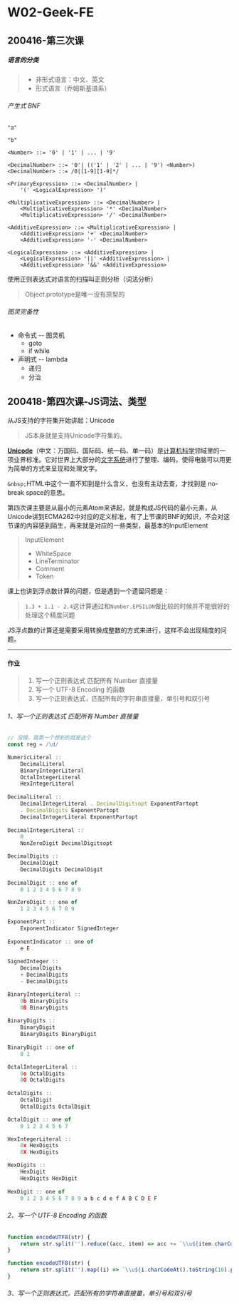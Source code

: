 # W02-Geek-FE

## 200416-第三次课

##### 语言的分类

> - 非形式语言：中文、英文
> - 形式语言（乔姆斯基谱系） 

###### 产生式 BNF

````
"a"

"b"

<Number> ::= '0' | '1' | ... | '9'

<DecimalNumber> ::= '0'| (('1' | '2' | ... | '9') <Number>)
<DecimalNumber> ::= /0|[1-9][1-9]*/

<PrimaryExpression> ::= <DecimalNumber> |
	'(' <LogicalExpression> ')'

<MultiplicativeExpression> ::= <DecimalNumber> | 
	<MultiplicativeExpression> '*' <DecimalNumber>
	<MultiplicativeExpression> '/' <DecimalNumber>

<AdditiveExpression> ::= <MultiplicativeExpression> |
	<AdditiveExpression> '+' <DecimalNumber>
	<AdditiveExpression> '-' <DecimalNumber>

<LogicalExpression> ::= <AdditiveExpression> |
	<LogicalExpression> '||' <AdditiveExpression> |
	<AdditiveExpression> '&&' <AdditiveExpression>
````

使用正则表达式对语言的扫描叫正则分析（词法分析）

> Object.prototype是唯一没有原型的

###### 图灵完备性

* 命令式 -- 图灵机
  * goto
  * if while
* 声明式 -- lambda
  * 递归
  * 分治



## 200418-第四次课-JS词法、类型

从JS支持的字符集开始讲起：Unicode

> JS本身就是支持Unicode字符集的。

[**Unicode**](https://zh.wikipedia.org/wiki/Unicode)（中文：万国码、国际码、统一码、单一码）是[计算机科学](https://zh.wikipedia.org/wiki/電腦科學)领域里的一项业界标准。它对世界上大部分的[文字系统](https://zh.wikipedia.org/wiki/文字系統)进行了整理、编码，使得电脑可以用更为简单的方式来呈现和处理文字。

`&nbsp;`HTML中这个一直不知到是什么含义，也没有主动去查，才找到是 no-break space的意思。

第四次课主要是从最小的元素Atom来讲起，就是构成JS代码的最小元素，从Unicode讲到ECMA262中对应的定义标准，有了上节课的BNF的知识，不会对这节课的内容感到陌生，再来就是对应的一些类型，最基本的InputElement

> InputElement
>
> - WhiteSpace
> - LineTerminator
> - Comment
> - Token

课上也讲到浮点数计算的问题，但是遇到一个遗留问题是：

> `1.3 + 1.1 - 2.4`这计算通过和`Number.EPSILON`做比较的时候并不能很好的处理这个精度问题

JS浮点数的计算还是需要采用转换成整数的方式来进行，这样不会出现精度的问题。



---

#### 作业

> 1. 写一个正则表达式 匹配所有 Number 直接量
> 2. 写一个 UTF-8 Encoding 的函数
> 3. 写一个正则表达式，匹配所有的字符串直接量，单引号和双引号

###### 1、写一个正则表达式 匹配所有 Number 直接量

```js
// 没错，我第一个想到的就是这个
const reg = /\d/
```

```js
NumericLiteral ::
	DecimalLiteral
	BinaryIntegerLiteral
	OctalIntegerLiteral
	HexIntegerLiteral
  
DecimalLiteral ::
	DecimalIntegerLiteral . DecimalDigitsopt ExponentPartopt
	. DecimalDigits ExponentPartopt
	DecimalIntegerLiteral ExponentPartopt
  
DecimalIntegerLiteral ::
	0
	NonZeroDigit DecimalDigitsopt

DecimalDigits ::
	DecimalDigit
	DecimalDigits DecimalDigit
  
DecimalDigit :: one of
	0 1 2 3 4 5 6 7 8 9

NonZeroDigit :: one of
	1 2 3 4 5 6 7 8 9

ExponentPart ::
	ExponentIndicator SignedInteger
  
ExponentIndicator :: one of
	e E
  
SignedInteger ::
	DecimalDigits
	+ DecimalDigits
	- DecimalDigits

BinaryIntegerLiteral ::
	0b BinaryDigits
	0B BinaryDigits
  
BinaryDigits ::
	BinaryDigit
	BinaryDigits BinaryDigit
  
BinaryDigit :: one of
	0 1

OctalIntegerLiteral ::
	0o OctalDigits
	0O OctalDigits
  
OctalDigits ::
	OctalDigit
	OctalDigits OctalDigit

OctalDigit :: one of
	0 1 2 3 4 5 6 7

HexIntegerLiteral ::
	0x HexDigits
	0X HexDigits

HexDigits ::
	HexDigit
	HexDigits HexDigit
  
HexDigit :: one of
	0 1 2 3 4 5 6 7 8 9 a b c d e f A B C D E F
```



###### 2、写一个 UTF-8 Encoding 的函数

```js
function encodeUTF8(str) {
	return str.split('').reduce((acc, item) => acc += `\\u${item.charCodeAt().toString(16).padStart(4, '0')}`, '');
}

function encodeUTF8(str) {
	return str.split('').map((i) => `\\u${i.charCodeAt().toString(16).padStart(4, '0')}`).join('');
}
```



###### 3、写一个正则表达式，匹配所有的字符串直接量，单引号和双引号

